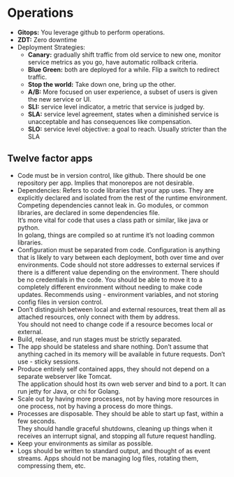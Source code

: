 # Operations

- **Gitops:** You leverage github to perform operations.
- **ZDT:** Zero downtime
- Deployment Strategies:
    - **Canary:** gradually shift traffic from old service to new one, monitor service metrics as you go, have automatic rollback criteria.
    - **Blue Green:** both are deployed for a while.  Flip a switch to redirect traffic.
    - **Stop the world:** Take down one, bring up the other.
    - **A/B:** More focused on user experience, a subset of users is given the new service or UI.
    - **SLI:** service level indicator, a metric that service is judged by.
    - **SLA:** service level agreement, states when a diminished service is unacceptable and has consequences like compensation.
    - **SLO:** service level objective: a goal to reach.  Usually stricter than the SLA

## Twelve factor apps

- Code must be in version control, like github.  There should be one repository per app.  Implies that monorepos are not desirable.
- Dependencies: Refers to code libraries that your app uses.  They are explicitly declared and isolated from the rest of 
  the runtime environment.  Competing dependencies cannot leak in.  Go modules, or common libraries, are declared in some dependencies file.  
  It’s more vital for code that uses a class path or similar, like java or python.  
  In golang, things are compiled so at runtime it’s not loading common libraries.
- Configuration must be separated from code.  Configuration is anything that is likely to vary between each deployment, 
  both over time and over environments.  Code should not store addresses to external services if there is a different
  value depending on the environment.  There should be no credentials in the code.  You should be able to move it to a 
  completely different environment without needing to make code updates.  Recommends using - environment variables, 
  and not storing config files in version control.
- Don’t distinguish between local and external resources, treat them all as attached resources, only connect with them by address.  
  You should not need to change code if a resource becomes local or external.
- Build, release, and run stages must be strictly separated.
- The app should be stateless and share nothing.  Don’t assume that anything cached in its memory will be available in 
  future requests.  Don’t use - sticky sessions.
- Produce entirely self contained apps, they should not depend on a separate webserver like Tomcat.  
  The application should host its own web server and bind to a port.  It can run jetty for Java, or chi for Golang.
- Scale out by having more processes, not by having more resources in one process, not by having a process do more things.
- Processes are disposable.  They should be able to start up fast, within a few seconds.  
  They should handle graceful shutdowns, cleaning up things when it receives an interrupt signal, and stopping all 
  future request handling.
- Keep your environments as similar as possible.
- Logs should be written to standard output, and thought of as event streams.  Apps should not be managing log files, rotating them, compressing them, etc.
